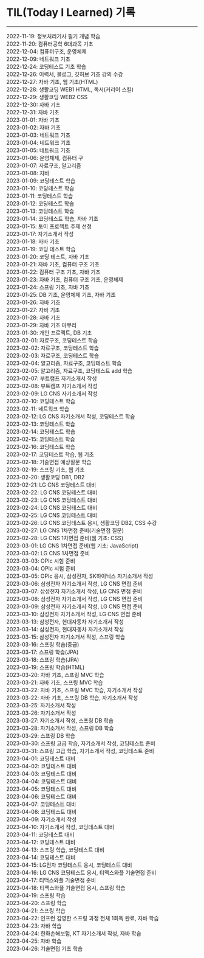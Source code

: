 # TIL(Today I Learned) 기록

---

2022-11-19: 정보처리기사 필기 개념 학습<br/>
2022-11-20: 컴퓨터공학 6대과목 기초<br/>
2022-12-04: 컴퓨터구조, 운영체제<br/>
2022-12-09: 네트워크 기초 <br/>
2022-12-24: 코딩테스트 기초 학습<br/>
2022-12-26: 이력서, 블로그, 깃허브 기초 강의 수강<br/>
2022-12-27: 자바 기초, 웹 기초(HTML)<br/>
2022-12-28: 생활코딩 WEB1 HTML, 독서(커리어 스킬)<br/>
2022-12-29: 생활코딩 WEB2 CSS <br/>
2022-12-30: 자바 기초<br/>
2022-12-31: 자바 기초<br/>
2023-01-01: 자바 기초<br/>
2023-01-02: 자바 기초<br/>
2023-01-03: 네트워크 기초<br/>
2023-01-04: 네트워크 기초<br/>
2023-01-05: 네트워크 기초<br/>
2023-01-06: 운영체제, 컴퓨터 구<br/>
2023-01-07: 자료구조, 알고리즘<br/>
2023-01-08: 자바 <br/>
2023-01-09: 코딩테스트 학습<br/>
2023-01-10: 코딩테스트 학습<br/>
2023-01-11: 코딩테스트 학습<br/>
2023-01-12: 코딩테스트 학습<br/>
2023-01-13: 코딩테스트 학습<br/>
2023-01-14: 코딩테스트 학습, 자바 기초<br/>
2023-01-15: 토이 프로젝트 주제 선정<br/>
2023-01-17: 자기소개서 작성<br/>
2023-01-18: 자바 기초<br/>
2023-01-19: 코딩 테스트 학습<br/>
2023-01-20: 코딩 테스트, 자바 기초<br/>
2023-01-21: 자바 기초, 컴퓨터 구조 기초 <br/>
2023-01-22: 컴퓨터 구조 기초, 자바 기초<br/>
2023-01-23: 자바 기초, 컴퓨터 구조 기초, 운영체제 <br/>
2023-01-24: 스프링 기초, 자바 기초<br/>
2023-01-25: DB 기초, 운영체제 기초, 자바 기초<br/>
2023-01-26: 자바 기초 <br/>
2023-01-27: 자바 기초<br/>
2023-01-28: 자바 기초<br/>
2023-01-29: 자바 기초 마무리<br/>
2023-01-30: 개인 프로젝트, DB 기초<br/>
2023-02-01: 자료구조, 코딩테스트 학습<br/>
2023-02-02: 자료구조, 코딩테스트 학습<br/>
2023-02-03: 자료구조, 코딩테스트 학습<br/>
2023-02-04: 알고리즘, 자료구조, 코딩테스트 학습<br/>
2023-02-05: 알고리즘, 자료구조, 코딩테스트 add 학습<br/>
2023-02-07: 부트캠프 자기소개서 작성<br/>
2023-02-08: 부트캠프 자기소개서 작성<br/>
2023-02-09: LG CNS 자기소개서 작성<br/>
2023-02-10: 코딩테스트 학습<br/>
2023-02-11: 네트워크 학습<br/>
2023-02-12: LG CNS 자기소개서 작성, 코딩테스트 학습<br/>
2023-02-13: 코딩테스트 학습<br/>
2023-02-14: 코딩테스트 학습<br/>
2023-02-15: 코딩테스트 학습<br/>
2023-02-16: 코딩테스트 학습<br/>
2023-02-17: 코딩테스트 학습, 웹 기초 <br/>
2023-02-18: 기술면접 예상질문 학습<br/>
2023-02-19: 스프링 기초, 웹 기초 <br/>
2023-02-20: 생활코딩 DB1, DB2<br/>
2023-02-21: LG CNS 코딩테스트 대비<br/>
2023-02-22: LG CNS 코딩테스트 대비<br/>
2023-02-23: LG CNS 코딩테스트 대비<br/>
2023-02-24: LG CNS 코딩테스트 대비<br/>
2023-02-25: LG CNS 코딩테스트 대비<br/>
2023-02-26: LG CNS 코딩테스트 응시, 생활코딩 DB2, CSS 수강<br/>
2023-02-27: LG CNS 1차면접 준비(기술면접 질문)<br/>
2023-02-28: LG CNS 1차면접 준비(웹 기초: CSS)<br/>
2023-03-01: LG CNS 1차면접 준비(웹 기초: JavaScript)<br/>
2023-03-02: LG CNS 1차면접 준비<br/>
2023-03-03: OPIc 시험 준비<br/>
2023-03-04: OPIc 시험 준비<br/>
2023-03-05: OPIc 응시, 삼성전자, SK하이닉스 자기소개서 작성<br/>
2023-03-06: 삼성전자 자기소개서 작성, LG CNS 면접 준비<br/>
2023-03-07: 삼성전자 자기소개서 작성, LG CNS 면접 준비<br/>
2023-03-08: 삼성전자 자기소개서 작성, LG CNS 면접 준비<br/>
2023-03-09: 삼성전자 자기소개서 작성, LG CNS 면접 준비<br/>
2023-03-10: 삼성전자 자기소개서 작성, LG CNS 면접 준비<br/>
2023-03-13: 삼성전자, 현대자동차 자기소개서 작성<br/>
2023-03-14: 삼성전자, 현대자동차 자기소개서 작성<br/>
2023-03-15: 삼성전자 자기소개서 작성, 스프링 학습<br/>
2023-03-16: 스프링 학습(중급)<br/>
2023-03-17: 스프링 학습(JPA)<br/>
2023-03-18: 스프링 학습(JPA)<br/>
2023-03-19: 스프링 학습(HTML)<br/>
2023-03-20: 자바 기초, 스프링 MVC 학습<br/>
2023-03-21: 자바 기초, 스프링 MVC 학습<br/>
2023-03-22: 자바 기초, 스프링 MVC 학습, 자기소개서 작성<br/>
2023-03-22: 자바 기초, 스프링 DB 학습, 자기소개서 작성<br/>
2023-03-25: 자기소개서 작성<br/>
2023-03-26: 자기소개서 작성<br/>
2023-03-27: 자기소개서 작성, 스프링 DB 학습<br/>
2023-03-28: 자기소개서 작성, 스프링 DB 학습<br/>
2023-03-29: 스프링 DB 학습<br/>
2023-03-30: 스프링 고급 학습, 자기소개서 작성, 코딩테스트 준비<br/>
2023-03-31: 스프링 고급 학습, 자기소개서 작성, 코딩테스트 준비<br/>
2023-04-01: 코딩테스트 대비<br/>
2023-04-02: 코딩테스트 대비<br/>
2023-04-03: 코딩테스트 대비<br/>
2023-04-04: 코딩테스트 대비<br/>
2023-04-05: 코딩테스트 대비<br/>
2023-04-06: 코딩테스트 대비<br/>
2023-04-07: 코딩테스트 대비<br/>
2023-04-08: 코딩테스트 대비<br/>
2023-04-09: 자기소개서 작성<br/>
2023-04-10: 자기소개서 작성, 코딩테스트 대비<br/>
2023-04-11: 코딩테스트 대비<br/>
2023-04-12: 코딩테스트 대비<br/>
2023-04-13: 스프링 학습, 코딩테스트 대비<br/>
2023-04-14: 코딩테스트 대비<br/>
2023-04-15: LG전자 코딩테스트 응시, 코딩테스트 대비<br/>
2023-04-16: LG CNS 코딩테스트 응시, 티맥스와플 기술면접 준비<br/>
2023-04-17: 티맥스와플 기술면접 준비<br/>
2023-04-18: 티맥스와플 기술면접 응시, 스프링 학습<br/>
2023-04-19: 스프링 학습<br/>
2023-04-20: 스프링 학습<br/>
2023-04-21: 스프링 학습<br/>
2023-04-22: 인프런 김영한 스프링 과정 전체 1회독 완료, 자바 학습<br/>
2023-04-23: 자바 학습<br/>
2023-04-24: 한화손해보험, KT 자기소개서 작성, 자바 학습<br/>
2023-04-25: 자바 학습<br/>
2023-04-26: 기술면접 기초 학습<br/>
